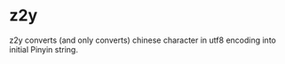z2y
===

z2y converts (and only converts) chinese character in utf8 encoding into initial Pinyin string.